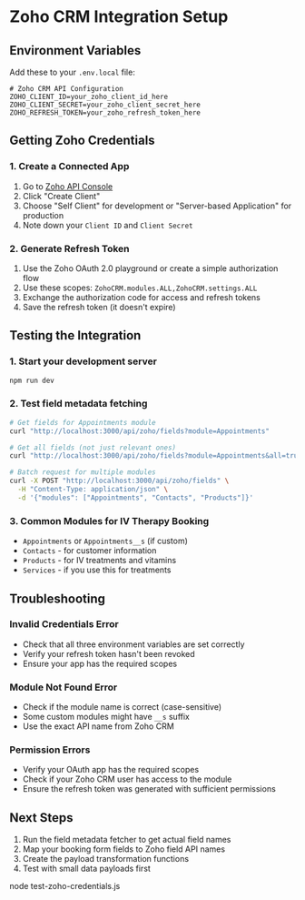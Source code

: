 # Zoho CRM Integration Setup

## Environment Variables

Add these to your `.env.local` file:

```env
# Zoho CRM API Configuration
ZOHO_CLIENT_ID=your_zoho_client_id_here
ZOHO_CLIENT_SECRET=your_zoho_client_secret_here
ZOHO_REFRESH_TOKEN=your_zoho_refresh_token_here
```

## Getting Zoho Credentials

### 1. Create a Connected App

1. Go to [Zoho API Console](https://api-console.zoho.com/)
2. Click "Create Client"
3. Choose "Self Client" for development or "Server-based Application" for production
4. Note down your `Client ID` and `Client Secret`

### 2. Generate Refresh Token

1. Use the Zoho OAuth 2.0 playground or create a simple authorization flow
2. Use these scopes: `ZohoCRM.modules.ALL,ZohoCRM.settings.ALL`
3. Exchange the authorization code for access and refresh tokens
4. Save the refresh token (it doesn't expire)

## Testing the Integration

### 1. Start your development server

```bash
npm run dev
```

### 2. Test field metadata fetching

```bash
# Get fields for Appointments module
curl "http://localhost:3000/api/zoho/fields?module=Appointments"

# Get all fields (not just relevant ones)
curl "http://localhost:3000/api/zoho/fields?module=Appointments&all=true"

# Batch request for multiple modules
curl -X POST "http://localhost:3000/api/zoho/fields" \
  -H "Content-Type: application/json" \
  -d '{"modules": ["Appointments", "Contacts", "Products"]}'
```

### 3. Common Modules for IV Therapy Booking

- `Appointments` or `Appointments__s` (if custom)
- `Contacts` - for customer information
- `Products` - for IV treatments and vitamins
- `Services` - if you use this for treatments

## Troubleshooting

### Invalid Credentials Error
- Check that all three environment variables are set correctly
- Verify your refresh token hasn't been revoked
- Ensure your app has the required scopes

### Module Not Found Error
- Check if the module name is correct (case-sensitive)
- Some custom modules might have `__s` suffix
- Use the exact API name from Zoho CRM

### Permission Errors
- Verify your OAuth app has the required scopes
- Check if your Zoho CRM user has access to the module
- Ensure the refresh token was generated with sufficient permissions

## Next Steps

1. Run the field metadata fetcher to get actual field names
2. Map your booking form fields to Zoho field API names
3. Create the payload transformation functions
4. Test with small data payloads first 

node test-zoho-credentials.js 
